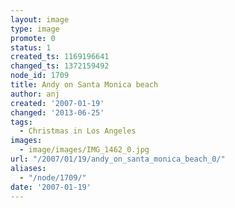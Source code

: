 ```yaml
---
layout: image
type: image
promote: 0
status: 1
created_ts: 1169196641
changed_ts: 1372159492
node_id: 1709
title: Andy on Santa Monica beach
author: anj
created: '2007-01-19'
changed: '2013-06-25'
tags:
  - Christmas in Los Angeles
images:
  - image/images/IMG_1462_0.jpg
url: "/2007/01/19/andy_on_santa_monica_beach_0/"
aliases:
  - "/node/1709/"
date: '2007-01-19'
---
```


